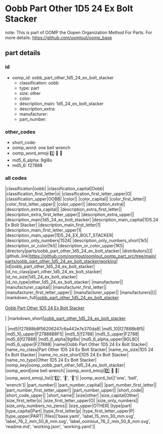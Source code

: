 # Oobb Part Other 1D5 24 Ex Bolt Stacker  

note: This is part of OOMP the Oopen Organization Method For Parts. For more details: https://github.com/oomlout/oomp_base

##  part details





### id
* oomp_id: oobb_part_other_1d5_24_ex_bolt_stacker
  * classification: oobb
  * type: part
  * size: other
  * color: 
  * description_main: 1d5_24_ex_bolt_stacker
  * description_extra: 
  * manufacturer: 
  * part_number: 

### other_codes
* short_code: 
* oomp_word: one bell wrench
* oomp_word_emoji :one: :bell: :wrench:
* md5_6_alpha: 9gl8o
* md5_6: f27888

### all codes 
|classification|oobb|
|classification_capital|Oobb|
|classification_first_letter|o|
|classification_first_letter_upper|O|
|classification_upper|OOBB|
|color||
|color_capital||
|color_first_letter||
|color_first_letter_upper||
|color_upper||
|description_extra||
|description_extra_capital||
|description_extra_first_letter||
|description_extra_first_letter_upper||
|description_extra_upper||
|description_main|1d5_24_ex_bolt_stacker|
|description_main_capital|1D5.24 Ex Bolt Stacker|
|description_main_first_letter|1|
|description_main_first_letter_upper|1|
|description_main_upper|1D5_24_EX_BOLT_STACKER|
|description_only_numbers|1524|
|description_only_numbers_short|1k5|
|description_or_color|1k5|
|description_or_color_upper|1K5|
|directory|parts/oobb_part_other_1d5_24_ex_bolt_stacker|
|distributors|[]|
|github_link|https://github.com/oomlout/oomlout_oomp_part_src/tree/main/parts/oobb_part_other_1d5_24_ex_bolt_stacker/working|
|id|oobb_part_other_1d5_24_ex_bolt_stacker|
|id_no_class|part_other_1d5_24_ex_bolt_stacker|
|id_no_size|1d5_24_ex_bolt_stacker|
|id_no_type|other_1d5_24_ex_bolt_stacker|
|manufacturer||
|manufacturer_capital||
|manufacturer_first_letter||
|manufacturer_first_letter_upper||
|manufacturer_upper||
|manufacturers|[]|
|markdown_full|[oobb_part_other_1d5_24_ex_bolt_stacker](https://github.com/oomlout/oomlout_oomp_part_src/tree/main/parts/oobb_part_other_1d5_24_ex_bolt_stacker/working)<br>[](https://github.com/oomlout/oomlout_oomp_part_src/tree/main/parts/oobb_part_other_1d5_24_ex_bolt_stacker/working)<br>[Oobb Part Other 1D5 24 Ex Bolt Stacker](https://github.com/oomlout/oomlout_oomp_part_src/tree/main/parts/oobb_part_other_1d5_24_ex_bolt_stacker/working)<br><br>|
|markdown_short|[oobb_part_other_1d5_24_ex_bolt_stacker](https://github.com/oomlout/oomlout_oomp_part_src/tree/main/parts/oobb_part_other_1d5_24_ex_bolt_stacker/working)<br><br>|
|md5|f27888b8f56206247c6a442e7e370da8|
|md5_10|f27888b8f5|
|md5_10_upper|F27888B8F5|
|md5_5|f2788|
|md5_5_upper|F2788|
|md5_6|f27888|
|md5_6_alpha|9gl8o|
|md5_6_alpha_upper|9GL8O|
|md5_6_upper|F27888|
|name|Oobb Part Other 1D5 24 Ex Bolt Stacker|
|name_no_class|Part Other 1D5 24 Ex Bolt Stacker|
|name_no_size|1D5 24 Ex Bolt Stacker|
|name_no_size_short|1D5 24 Ex Bolt Stacker|
|name_no_type|Other 1D5 24 Ex Bolt Stacker|
|oomp_key|oomp_oobb_part_other_1d5_24_ex_bolt_stacker|
|oomp_word|one bell wrench|
|oomp_word_emoji|:one: :bell: :wrench:|
|oomp_word_emoji_list|[':one:', ':bell:', ':wrench:']|
|oomp_word_list|['one', 'bell', 'wrench']|
|part_number||
|part_number_capital||
|part_number_first_letter||
|part_number_first_letter_upper||
|part_number_upper||
|short_code||
|short_code_upper||
|short_name||
|size|other|
|size_capital|Other|
|size_first_letter|o|
|size_first_letter_upper|O|
|size_only_numbers||
|size_only_numbers_no_zeros||
|size_upper|OTHER|
|type|part|
|type_capital|Part|
|type_first_letter|p|
|type_first_letter_upper|P|
|type_upper|PART|
|files|['base.yaml', 'label_15_mm_30_mm.svg', 'label_76_2_mm_50_8_mm.svg', 'label_oomlout_76_2_mm_50_8_mm.svg', 'readme.md', 'working.json', 'working.yaml']|
